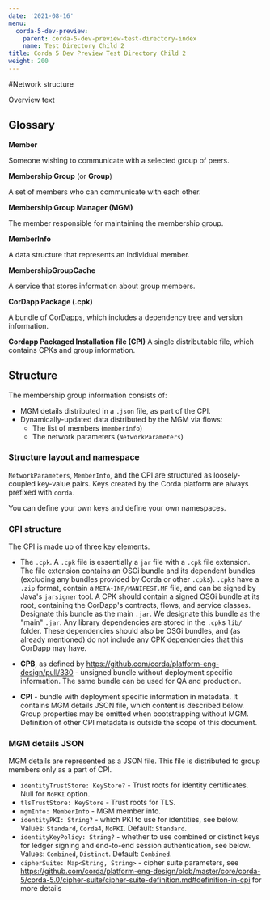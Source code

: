 ```yaml
---
date: '2021-08-16'
menu:
  corda-5-dev-preview:
    parent: corda-5-dev-preview-test-directory-index
    name: Test Directory Child 2
title: Corda 5 Dev Preview Test Directory Child 2
weight: 200
---
```



#Network structure

Overview text


## Glossary

**Member**

Someone wishing to communicate with a selected group of peers.

**Membership Group** (or **Group**)

A set of members who can communicate with each other.

**Membership Group Manager (MGM)**

The member responsible for maintaining the membership group.

**MemberInfo**

A data structure that represents an individual member.

**MembershipGroupCache**

A service that stores information about group members.

**CorDapp Package (.cpk)**

A bundle of CorDapps, which includes a dependency tree and version information.

**Cordapp Packaged Installation file (CPI)**
A single distributable file, which contains CPKs and group information.


## Structure
The membership group information consists of:
- MGM details distributed in a `.json` file, as part of the CPI.
- Dynamically-updated data distributed by the MGM via flows:
  - The list of members (`memberinfo`)
  - The network parameters (`NetworkParameters`)

### Structure layout and namespace
`NetworkParameters`, `MemberInfo`, and the CPI are structured as loosely-coupled key-value pairs. Keys created by the Corda platform are always prefixed with `corda.`

You can define your own keys and define your own namespaces.


### CPI structure
The CPI is made up of three key elements.

- The `.cpk`. A `.cpk` file is essentially a `jar` file with a `.cpk` file extension. The file extension contains an OSGi bundle and its dependent bundles (excluding
  any bundles provided by Corda or other `.cpk`s). `.cpk`s have a `.zip` format, contain a `META-INF/MANIFEST.MF` file, and can be signed by Java's `jarsigner` tool. A CPK should contain a signed OSGi bundle at its root, containing the CorDapp's contracts, flows, and service classes. Designate this bundle as the main `.jar`. We designate this bundle as the "main" `.jar`. Any library dependencies are stored in the `.cpk`s `lib/` folder. These dependencies should also be OSGi bundles, and (as already mentioned) do not include any CPK dependencies that this CorDapp may have.

- **CPB**, as defined by https://github.com/corda/platform-eng-design/pull/330 - unsigned bundle without deployment specific information. The same bundle can be used for QA and production.
- **CPI** - bundle with deployment specific information in metadata. It contains MGM details JSON file, which content is described below. Group properties may be omitted when bootstrapping without MGM. Definition of other CPI metadata is outside the scope of this document.

### MGM details JSON
MGM details are represented as a JSON file. This file is distributed to group members only as a part of CPI.
- `identityTrustStore: KeyStore?` - Trust roots for identity certificates. Null for `NoPKI` option.
- `tlsTrustStore: KeyStore` - Trust roots for TLS.
- `mgmInfo: MemberInfo` - MGM member info.
- `identityPKI: String?` - which PKI to use for identities, see below. Values: `Standard`, `Corda4`, `NoPKI`. Default: `Standard`.
- `identityKeyPolicy: String?` - whether to use combined or distinct keys for ledger signing and end-to-end session authentication, see below. Values: `Combined`, `Distinct`. Default: `Combined`.
- `cipherSuite: Map<String, String>` - cipher suite parameters, see https://github.com/corda/platform-eng-design/blob/master/core/corda-5/corda-5.0/cipher-suite/cipher-suite-definition.md#definition-in-cpi for more details





